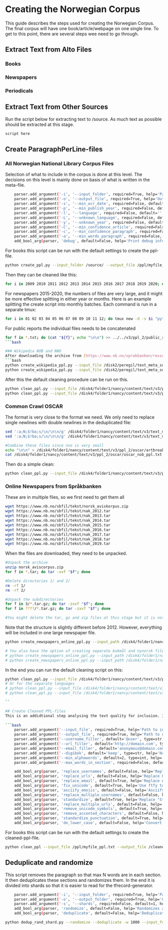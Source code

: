 # Creating the Norwegian Corpus
This guide describes the steps used for creating the Norwegian Corpus. The final corpus will have one book/article/webpage on one single line. To get to this point, there are several steps wee need to go through.


## Extract Text from Alto Files

### Books
### Newspapers
### Periodicals


## Extract Text from Other Sources
Run the script below for extracting text to /source. As much text as possible should be extracted at this stage.
```bash
script here
```

## Create ParagraphPerLine-files
### All Norwegian National Library Corpus Files
Selection of what to include in the corpus is done at this level. The decisions on this level is mainly done on basis of what is written in the meta-file. 
```bash
    parser.add_argument('-i', '--input_folder', required=True, help='Path to input folder. All files ending with *.txt will be parsed.')
    parser.add_argument('-o', '--output_file', required=True, help='Output file. Will overwrite it exists')
    parser.add_argument('-s', '--min_ocr_date', required=False, default='01-01-2009', help='Will drop all articles that was ocr-ed prior to this date')
    parser.add_argument('-p', '--min_publish_year', required=False, default='1814', help='Will drop all articles published prior to this year')
    parser.add_argument('-l', '--language', required=False, default='', help='If set, only articles in this language will be included')
    parser.add_argument('-L', '--unknown_language', required=False, default='', help='Any unknown language is set to this value')
    parser.add_argument('-y', '--unknown_year', required=False, default='1900', help='Any unknown year is set to this value')
    parser.add_argument('-C', '--min_confidence_article', required=False, default='0.9', help='Will drop all articles with lower average word confidence')
    parser.add_argument('-c', '--min_confidence_paragraph', required=False, default='0.8', help='Will drop all paragraphs with lower average word confidence')
    parser.add_argument('-a', '--min_words_paragraph', required=False, default='5.0', help='Minimum average number of words per paragraph in the entire article/book')
    add_bool_arg(parser, 'debug', default=False, help='Print debug info about paragraphs.')
```
For books this script can be run with the default settings to create the ppl-file.
```bash
python create_ppl.py --input_folder /source/ --output_file /ppl/myfile_ppl.txt
```
Then they can be cleaned like this:
```bash
for i in 2009 2010 2011 2012 2013 2014 2015 2016 2017 2018 2019 2020; do tmux new -d -s $i "python clean_ppl.py --input_file /disk4/folder1/nancy/content/text/v3/ppl_2/book/book_$i.ppl --output_file /disk4/folder1/nancy/content/text/v3/cleaned_ppl_3/book/book_$i_cleaned.txt"; done;
```

For newspapers 2015-2020, the numbers of files are very large, and it might be more effective splitting in either year or months. Here is an example splitting the create script into monthly batches. Each command is run in a separate tmux:
```bash
for i in 01 02 03 04 05 06 07 08 09 10 11 12; do tmux new -d -s $i "python create_ppl.py --input_folder /home/peregil/data/text/2015/'$i'/ --output_file /home/peregil/data/output/newspapers_nonpdf_2015_'$i'_ppl.txt"; done;
```
For public reports the individual files needs to be concatenated
```bash
for f in *.txt; do (cat "${f}"; echo "\n\n") >> ../../v3/ppl_2/public_reports/public_reports_ppl.txt; done
```bash

### Wikipedia NOB and NNO
After downloading the archive from [https://www.nb.no/sprakbanken/ressurskatalog/oai-nb-no-sbr-50/], unpack the files. You need nob.wikipedia.json and nno.wikipedia.json. In the current archive there are 492863 articles in bokmål and 139926 in nynorsk.
```bash
python create_wikipedia_ppl.py --input_file /disk2/peregil/text_meta_source_1/wikipedia_nob/nob.wikipedia.json --output_file /disk2/peregil/ppl_2/wikipedia_nob/wikipedia_nob.txt
python create_wikipedia_ppl.py --input_file /disk2/peregil/text_meta_source_1/wikipedia_nno/nno.wikipedia.json --output_file /disk2/peregil/ppl_2/wikipedia_nno/wikipedia_nno.txt
```

After this the default cleaning procedure can be run on this.
```bash
python clean_ppl.py --input_file /disk4/folder1/nancy/content/text/v3/peregil/ppl_2/wikipedia_nob/wikipedia_nob.txt --output_file /disk4/folder1/nancy/content/text/v3/peregil/cleaned_ppl_3/wikipedia_nob/cleaned_wikipedia_nob.txt
python clean_ppl.py --input_file /disk4/folder1/nancy/content/text/v3/ppl_2/wikipedia_nob/wikipedia_nno.txt --output_file /disk4/folder1/nancy/content/text/v3/cleaned_ppl_3/wikipedia_nno/cleaned_wikipedia_nob.txt
```
### Common Crawl OSCAR
The format is very close to the format we need. We only need to replace single newlines with double newlines in the deduplicated file:
```bash
sed ':a;N;$!ba;s/\n/\n\n/g' /disk4/folder1/nancy/content/text/v3/text_meta_source_1/oscar/no_dedup.txt > /disk4/folder1/nancy/content/text/v3/ppl_2/oscar_nob_ppl.txt
sed ':a;N;$!ba;s/\n/\n\n/g' /disk4/folder1/nancy/content/text/v3/text_meta_source_1/oscar/nn_dedup.txt > /disk4/folder1/nancy/content/text/v3/ppl_2/oscar_nno_ppl.txt

#Combine these files since nno is very small
echo "\n\n" > /disk4/folder1/nancy/content/text/v3/ppl_2/oscar/artbreak.txt
cat /disk4/folder1/nancy/content/text/v3/ppl_2/oscar/oscar_nob_ppl.txt /disk4/folder1/nancy/content/text/v3/ppl_2/oscar/artbreak.txt /disk4/folder1/nancy/content/text/v3/ppl_2/oscar/oscar_nno_ppl.txt > /disk4/folder1/nancy/content/text/v3/ppl_2/oscar/oscar_ppl.txt
```
Then do a simple clean:
```bash
python clean_ppl.py --input_file /disk4/folder1/nancy/content/text/v3/ppl_2/oscar_ppl.txt --output_file /disk4/folder1/nancy/content/text/v3/cleaned_ppl_3/oscar/oscar_cleaned.txt

```

### Online Newspapers from Språkbanken
These are in multiple files, so we first need to get them all
```bash
wget https://www.nb.no/sbfil/tekst/norsk_aviskorpus.zip
wget https://www.nb.no/sbfil/tekst/nak_2012.tar
wget https://www.nb.no/sbfil/tekst/nak_2013.tar
wget https://www.nb.no/sbfil/tekst/nak_2014.tar
wget https://www.nb.no/sbfil/tekst/nak_2015.tar
wget https://www.nb.no/sbfil/tekst/nak_2016.tar
wget https://www.nb.no/sbfil/tekst/nak_2017.tar
wget https://www.nb.no/sbfil/tekst/nak_2018.tar
wget https://www.nb.no/sbfil/tekst/nak_2019.tar

```

When the files are downloaded, they need to be unpacked.
```bash
#Unpack the archive
unzip norsk_aviscorpus.zip
for f in *.tar; do tar -xvf "$f"; done

#Delete directories 1/ and 2/
rm -rf 1/
rm -rf 2/

#Unpack the subdirectories
for f in 3/*.tar.gz; do tar -zxvf "$f"; done
for f in ????/*.tar.gz; do tar -zxvf "$f"; done

#You might delete the tar, gz and zip files at this stage but it is not necessary.
```
Note that the structure is slightly different before 2012. However, everything will be included in one large newspaper file.

```bash
python create_newspapers_online_ppl.py --input_path /disk4/folder1/nancy/content/text/v3/text_meta_source_1/newspapers_online/ --output_file /disk4/folder1/nancy/content/text/v3/ppl_2/newspapers_online/newspapers_online_ppl.txt

# You also have the option of creating separate bokmål and nynorsk files here, using these commands:
# python create_newspapers_online_ppl.py --input_path /disk4/folder1/nancy/content/text/v3/text_meta_source_1/newspapers_online/ --output_file /disk4/folder1/nancy/content/text/v3/ppl_2/newspapers_online/newspapers_online_nob_ppl.txt --language nob
# python create_newspapers_online_ppl.py --input_path /disk4/folder1/nancy/content/text/v3/text_meta_source_1/newspapers_online/ --output_file /disk4/folder1/nancy/content/text/v3/ppl_2/newspapers_online/newspapers_online_nno_ppl.txt --language nno
```
In the end you can run the default cleaning script on this:
```bash
python clean_ppl.py --input_file /disk4/folder1/nancy/content/text/v3/ppl_2/newspaper_online/newspapers_online_ppl.txt --output_file /disk4/folder1/nancy/content/text/v3/cleaned_ppl_3/newspapers_online/cleaned_newspapers_online.txt
# Or for the separate languages
# python clean_ppl.py --input_file /disk4/folder1/nancy/content/text/v3/ppl_2/newspapers_online/newspapers_online_nob_ppl.txt --output_file /disk4/folder1/nancy/content/text/v3/cleaned_ppl_3/newspapers_online/cleaned_newspapers_online_nob.txt
# python clean_ppl.py --input_file /disk4/folder1/nancy/content/text/v3/ppl_2/newspapers_online/newspapers_online_ppl_nno.txt --output_file /disk4/folder1/nancy/content/text/v3/cleaned_ppl_3/newspapers_online/cleaned_newspapers_online_nno.txt

``

## Create Cleaned PPL-files
This is an addidtional step analysing the text quality for inclusion. It also does some general standardisation, like converting to utf-8. The script has the following options.
 
```bash
    parser.add_argument('--input_file', required=True, help='Path to input file.')
    parser.add_argument('--output_file', required=True, help='Path to output file.')
    parser.add_argument('--username_filler', default='@user', type=str, help='Username filler (ignored when replace_username option is false)')
    parser.add_argument('--url_filler', default='http://domain.com', type=str, help='URL filler (ignored when replace_urls option is false)')
    parser.add_argument('--email_filler', default='anonymous@domain.com', type=str, help='Email filler (ignored when replace_email option is false)')
    parser.add_argument('--digibok', default='keep', type=str, help='Handling of digibok_ids. "keep", "remove" or "auto". Last option relies on other settings in script')
    parser.add_argument('--min_alphawords', default=2, type=int, help='The minimum number of letter-only- words with a length of at least 2. Keeps empty lines.')
    parser.add_argument('--max_words_in_section', required=False, default=1000, help='After reaching this maximum number of words, the next paragraph will be split into a new section.')

    add_bool_arg(parser, 'replace_usernames', default=False, help='Replace usernames with filler. Mainly for tweets')
    add_bool_arg(parser, 'replace_urls', default=False, help='Replace URLs with filler')
    add_bool_arg(parser, 'replace_email', default=True, help='Replace emails with filler')
    add_bool_arg(parser, 'fix_unicode', default=True, help='Use ftfy to fix and standardise unicode. Converts it all to valid utf-8')
    add_bool_arg(parser, 'asciify_emojis', default=False, help='Asciifyi emojis. On by default but mainly useful for social media')
    add_bool_arg(parser, 'replace_multiple_usernames', default=False, help='Replace "@user @user" with "2 <username_filler>. Mainly for use on tweets"')
    add_bool_arg(parser, 'standardize', default=True, help='Replace "Standardize text. Remove all control characters.')
    add_bool_arg(parser, 'replace_multiple_urls', default=False, help='Replace "http://... http://.." with "2 <url_filler>". Mainly for use on tweets')
    add_bool_arg(parser, 'remove_unicode_symbols', default=True, help='After preprocessing remove characters which belong to unicode category "So"')
    add_bool_arg(parser, 'remove_accented_characters', default=False, help='Remove accents/asciify everything. Probably not recommended.')
    add_bool_arg(parser, 'standardize_punctuation', default=True, help='Standardize (asciifyi) special punctuation')
    add_bool_arg(parser, 'do_lower_case', default=False, help='Convert text to lower case')
```
For books this script can be run with the default settings to create the cleaned-ppl-file.
```bash
python clean_ppl --input_file /ppl/myfile_ppl.txt --output_file /cleaned_ppl/myfile_cleaned_ppl.txt
```

## Deduplicate and randomize
This script removes the paragraph so that max N words are in each section. It then deduplicates these sections and randomizes them. In the end it is divided into shards so that it is easier to read for the tfrecord-generator.
```bash
    parser.add_argument('-i', '--input_folder', required=True, help='Path to input folder. All files ending with *.txt will be parsed.')
    parser.add_argument('-o', '--output_folder', required=True, help='Output folder. Will be created if it does not exist')
    parser.add_argument('-s', '--shards', required=False, default=1, help='Number of shards')
    add_bool_arg(parser, 'randomize', default=False, help='Randomizes all articles before segmentation.')
    add_bool_arg(parser, 'deduplicate', default=False, help='Deduplicates all articles before sentence segmenation.')
 ```
 ```bash
python dedup_rand_shard.py --randomize --deduplicate -w 1000 --input_folder /ppl/cleaned_folder/ --output_folder /cleaned_ppl/dedup/ 
```
